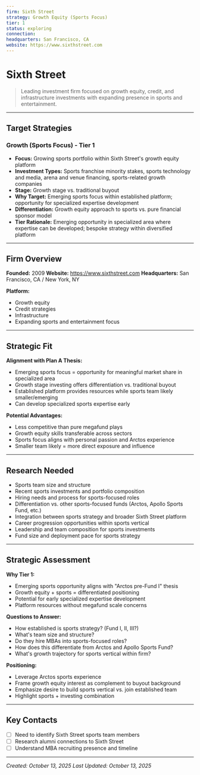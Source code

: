 ```yaml
---
firm: Sixth Street
strategy: Growth Equity (Sports Focus)
tier: 1
status: exploring
connection:
headquarters: San Francisco, CA
website: https://www.sixthstreet.com
---
```


# Sixth Street

> Leading investment firm focused on growth equity, credit, and infrastructure investments with expanding presence in sports and entertainment.

---

## Target Strategies

### Growth (Sports Focus) - Tier 1
- **Focus:** Growing sports portfolio within Sixth Street's growth equity platform
- **Investment Types:** Sports franchise minority stakes, sports technology and media, arena and venue financing, sports-related growth companies
- **Stage:** Growth stage vs. traditional buyout
- **Why Target:** Emerging sports focus within established platform; opportunity for specialized expertise development
- **Differentiation:** Growth equity approach to sports vs. pure financial sponsor model
- **Tier Rationale:** Emerging opportunity in specialized area where expertise can be developed; bespoke strategy within diversified platform

---

## Firm Overview

**Founded:** 2009
**Website:** https://www.sixthstreet.com
**Headquarters:** San Francisco, CA / New York, NY

**Platform:**
- Growth equity
- Credit strategies
- Infrastructure
- Expanding sports and entertainment focus

---

## Strategic Fit

**Alignment with Plan A Thesis:**
- Emerging sports focus = opportunity for meaningful market share in specialized area
- Growth stage investing offers differentiation vs. traditional buyout
- Established platform provides resources while sports team likely smaller/emerging
- Can develop specialized sports expertise early

**Potential Advantages:**
- Less competitive than pure megafund plays
- Growth equity skills transferable across sectors
- Sports focus aligns with personal passion and Arctos experience
- Smaller team likely = more direct exposure and influence

---

## Research Needed

- Sports team size and structure
- Recent sports investments and portfolio composition
- Hiring needs and process for sports-focused roles
- Differentiation vs. other sports-focused funds (Arctos, Apollo Sports Fund, etc.)
- Integration between sports strategy and broader Sixth Street platform
- Career progression opportunities within sports vertical
- Leadership and team composition for sports investments
- Fund size and deployment pace for sports strategy

---

## Strategic Assessment

**Why Tier 1:**
- Emerging sports opportunity aligns with "Arctos pre-Fund I" thesis
- Growth equity + sports = differentiated positioning
- Potential for early specialized expertise development
- Platform resources without megafund scale concerns

**Questions to Answer:**
- How established is sports strategy? (Fund I, II, III?)
- What's team size and structure?
- Do they hire MBAs into sports-focused roles?
- How does this differentiate from Arctos and Apollo Sports Fund?
- What's growth trajectory for sports vertical within firm?

**Positioning:**
- Leverage Arctos sports experience
- Frame growth equity interest as complement to buyout background
- Emphasize desire to build sports vertical vs. join established team
- Highlight sports + investing combination

---

## Key Contacts

- [ ] Need to identify Sixth Street sports team members
- [ ] Research alumni connections to Sixth Street
- [ ] Understand MBA recruiting presence and timeline

---

*Created: October 13, 2025*
*Last Updated: October 13, 2025*
